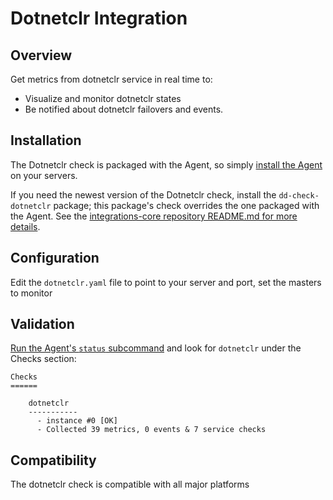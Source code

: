 # Dotnetclr Integration

## Overview

Get metrics from dotnetclr service in real time to:

* Visualize and monitor dotnetclr states
* Be notified about dotnetclr failovers and events.

## Installation

The Dotnetclr check is packaged with the Agent, so simply [install the Agent](https://app.datadoghq.com/account/settings#agent) on your servers.

If you need the newest version of the Dotnetclr check, install the `dd-check-dotnetclr` package; this package's check overrides the one packaged with the Agent. See the [integrations-core repository README.md for more details](https://github.com/DataDog/integrations-core#installing-the-integrations).

## Configuration

Edit the `dotnetclr.yaml` file to point to your server and port, set the masters to monitor

## Validation

[Run the Agent's `status` subcommand](https://docs.datadoghq.com/agent/faq/agent-status-and-information/) and look for `dotnetclr` under the Checks section:

    Checks
    ======

        dotnetclr
        -----------
          - instance #0 [OK]
          - Collected 39 metrics, 0 events & 7 service checks

## Compatibility

The dotnetclr check is compatible with all major platforms
